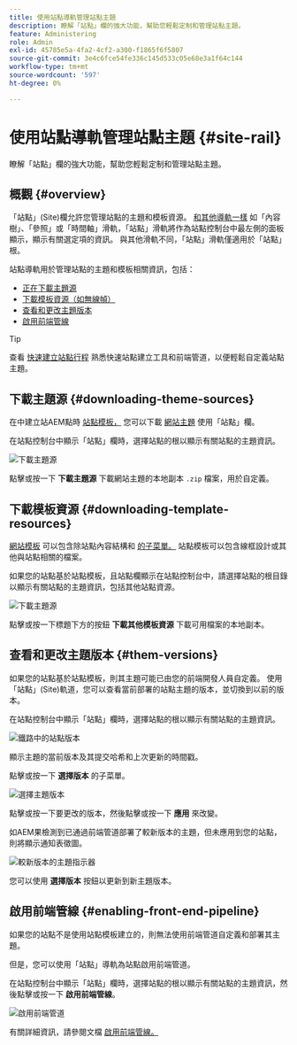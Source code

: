 ```yaml
---
title: 使用站點導軌管理站點主題
description: 瞭解「站點」欄的強大功能，幫助您輕鬆定制和管理站點主題。
feature: Administering
role: Admin
exl-id: 45785e5a-4fa2-4cf2-a300-f1865f6f5807
source-git-commit: 3e4c6fce54fe336c145d533c05e68e3a1f64c144
workflow-type: tm+mt
source-wordcount: '597'
ht-degree: 0%

---
```


# 使用站點導軌管理站點主題 {#site-rail}

瞭解「站點」欄的強大功能，幫助您輕鬆定制和管理站點主題。

## 概觀 {#overview}

「站點」(Site)欄允許您管理站點的主題和模板資源。 [和其他導軌一樣](/help/sites-cloud/authoring/getting-started/basic-handling.md#rail-selector) 如「內容樹」、「參照」或「時間軸」滑軌，「站點」滑軌將作為站點控制台中最左側的面板顯示，顯示有關選定項的資訊。 與其他滑軌不同，「站點」滑軌僅適用於「站點」根。

站點導軌用於管理站點的主題和模板相關資訊，包括：

* [正在下載主題源](#downloading-theme-sources)
* [下載模板資源（如無線幀）](#downloading-template-resources)
* [查看和更改主題版本](#theme-vrsions)
* [啟用前端管線](#enabling-the-front-end-pipeline)

>[!TIP]
>
>查看 [快速建立站點行程](/help/journey-sites/quick-site/overview.md) 熟悉快速站點建立工具和前端管道，以便輕鬆自定義站點主題。

## 下載主題源 {#downloading-theme-sources}

在中建立站AEM點時 [站點模板，](site-templates.md) 您可以下載 [網站主題](site-themes.md) 使用「站點」欄。

在站點控制台中顯示「站點」欄時，選擇站點的根以顯示有關站點的主題資訊。

![下載主題源](/help/sites-cloud/administering/assets/download-theme-wireframe.png)

點擊或按一下 **下載主題源** 下載網站主題的本地副本 `.zip` 檔案，用於自定義。

## 下載模板資源 {#downloading-template-resources}

[網站模板](site-templates.md) 可以包含除站點內容結構和 [的子菜單。](site-themes.md) 站點模板可以包含線框設計或其他與站點相關的檔案。

如果您的站點基於站點模板，且站點欄顯示在站點控制台中，請選擇站點的根目錄以顯示有關站點的主題資訊，包括其他站點資源。

![下載主題源](/help/sites-cloud/administering/assets/download-theme-wireframe.png)

點擊或按一下標題下方的按鈕 **下載其他模板資源** 下載可用檔案的本地副本。

## 查看和更改主題版本 {#them-versions}

如果您的站點基於站點模板，則其主題可能已由您的前端開發人員自定義。 使用「站點」(Site)軌道，您可以查看當前部署的站點主題的版本，並切換到以前的版本。

在站點控制台中顯示「站點」欄時，選擇站點的根以顯示有關站點的主題資訊。

![鐵路中的站點版本](/help/sites-cloud/administering/assets/theme-versions.png)

顯示主題的當前版本及其提交哈希和上次更新的時間戳。

點擊或按一下 **選擇版本** 的子菜單。

![選擇主題版本](/help/sites-cloud/administering/assets/select-theme-versions.png)

點擊或按一下要更改的版本，然後點擊或按一下 **應用** 來改變。

如AEM果檢測到已通過前端管道部署了較新版本的主題，但未應用到您的站點，則將顯示通知表徵圖。

![較新版本的主題指示器](/help/sites-cloud/administering/assets/new-theme-version.png)

您可以使用 **選擇版本** 按鈕以更新到新主題版本。

## 啟用前端管線 {#enabling-front-end-pipeline}

如果您的站點不是使用站點模板建立的，則無法使用前端管道自定義和部署其主題。

但是，您可以使用「站點」導軌為站點啟用前端管道。

在站點控制台中顯示「站點」欄時，選擇站點的根以顯示有關站點的主題資訊，然後點擊或按一下 **啟用前端管線**。

![啟用前端管道](/help/sites-cloud/administering/assets/enable-fep.png)

有關詳細資訊，請參閱文檔 [啟用前端管線。](enable-front-end-pipeline.md)
